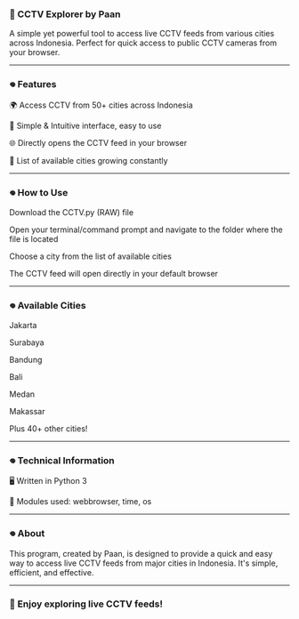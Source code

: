 ### 📡 CCTV Explorer by Paan

A simple yet powerful tool to access live CCTV feeds from various cities across Indonesia. Perfect for quick access to public CCTV cameras from your browser.

---
### 𖦹 Features

🌍 Access CCTV from 50+ cities across Indonesia

🔗 Simple & Intuitive interface, easy to use

🌐 Directly opens the CCTV feed in your browser

📍 List of available cities growing constantly

--- 
### 𖦹 How to Use

Download the CCTV.py (RAW)
 file

Open your terminal/command prompt and navigate to the folder where the file is located

Choose a city from the list of available cities

The CCTV feed will open directly in your default browser

--- 
### 𖦹 Available Cities

Jakarta

Surabaya

Bandung

Bali

Medan

Makassar

Plus 40+ other cities!

--- 
### 𖦹 Technical Information

🖥️ Written in Python 3

🔧 Modules used: webbrowser, time, os

--- 
### 𖦹 About

This program, created by Paan, is designed to provide a quick and easy way to access live CCTV feeds from major cities in Indonesia. It's simple, efficient, and effective.
 
--- 
### 🚀 Enjoy exploring live CCTV feeds!
